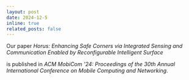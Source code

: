 ```yaml
---
layout: post
date: 2024-12-5
inline: true
related_posts: false
---
```


Our paper *Horus: Enhancing Safe Corners via Integrated Sensing and Communication Enabled by Reconfigurable Intelligent Surface* 

is published in *ACM MobiCom '24: Proceedings of the 30th Annual International Conference on Mobile Computing and Networking*.